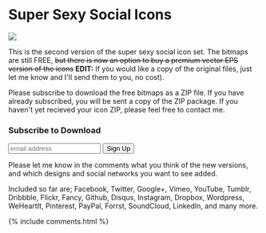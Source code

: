 # Super Sexy Social Icons

<img src="{{ '/assets/img/super-sexy-social-icons.svg' }}">

This is the second version of the super sexy social icon set. The bitmaps are still FREE, <s>but there is now an option to buy a premium vector EPS version of the icons</s> <b>EDIT:</b> If you would like a copy of the original files, just let me know and I'll send them to you, no cost).

Please subscribe to download the free bitmaps as a ZIP file. If you have already subscribed, you will be sent a copy of the ZIP package. If you haven't yet recieved your icon ZIP, please feel free to contact me.

### Subscribe to Download

<form action="http://cam.us4.list-manage1.com/subscribe/post?u=3d11e33db089991c2e6214793&amp;id=12a0416781" method="post" id="mc-embedded-subscribe-form" name="mc-embedded-subscribe-form" class="validate" target="_blank" novalidate="">
	<input type="email" value="" name="EMAIL" class="email" id="mce-EMAIL" placeholder="email address" required="">
	<input type="submit" value="Sign Up" name="subscribe" id="mc-embedded-subscribe" class="button">
</form>

Please let me know in the comments what you think of the new versions, and which designs and social networks you want to see added.

Included so far are; Facebook, Twitter, Google+, Vimeo, YouTube, Tumblr, Dribbble, Flickr, Fancy, Github, Disqus, Instagram, Dropbox, Wordpress, WeHeartIt, Pinterest, PayPal, Forrst, SoundCloud, LinkedIn, and many more.


{% include comments.html %}
